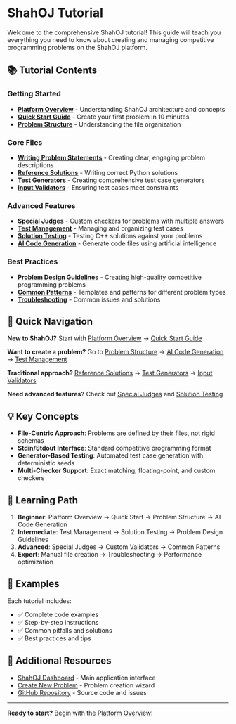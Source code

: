 # ShahOJ Tutorial

Welcome to the comprehensive ShahOJ tutorial! This guide will teach you everything you need to know about creating and managing competitive programming problems on the ShahOJ platform.

## 📚 Tutorial Contents

### Getting Started
- [**Platform Overview**](01-platform-overview.md) - Understanding ShahOJ architecture and concepts
- [**Quick Start Guide**](02-quick-start.md) - Create your first problem in 10 minutes
- [**Problem Structure**](03-problem-structure.md) - Understanding the file organization

### Core Files
- [**Writing Problem Statements**](04-problem-statements.md) - Creating clear, engaging problem descriptions
- [**Reference Solutions**](05-reference-solutions.md) - Writing correct Python solutions
- [**Test Generators**](06-test-generators.md) - Creating comprehensive test case generators
- [**Input Validators**](07-input-validators.md) - Ensuring test cases meet constraints

### Advanced Features
- [**Special Judges**](08-special-judges.md) - Custom checkers for problems with multiple answers
- [**Test Management**](09-test-management.md) - Managing and organizing test cases
- [**Solution Testing**](10-solution-testing.md) - Testing C++ solutions against your problems
- [**AI Code Generation**](14-ai-code-generation.md) - Generate code files using artificial intelligence

### Best Practices
- [**Problem Design Guidelines**](11-problem-design.md) - Creating high-quality competitive programming problems
- [**Common Patterns**](12-common-patterns.md) - Templates and patterns for different problem types
- [**Troubleshooting**](13-troubleshooting.md) - Common issues and solutions

## 🚀 Quick Navigation

**New to ShahOJ?** Start with [Platform Overview](01-platform-overview.md) → [Quick Start Guide](02-quick-start.md)

**Want to create a problem?** Go to [Problem Structure](03-problem-structure.md) → [AI Code Generation](14-ai-code-generation.md) → [Test Management](09-test-management.md)

**Traditional approach?** [Reference Solutions](05-reference-solutions.md) → [Test Generators](06-test-generators.md) → [Input Validators](07-input-validators.md)

**Need advanced features?** Check out [Special Judges](08-special-judges.md) and [Solution Testing](10-solution-testing.md)

## 💡 Key Concepts

- **File-Centric Approach**: Problems are defined by their files, not rigid schemas
- **Stdin/Stdout Interface**: Standard competitive programming format
- **Generator-Based Testing**: Automated test case generation with deterministic seeds
- **Multi-Checker Support**: Exact matching, floating-point, and custom checkers

## 🎯 Learning Path

1. **Beginner**: Platform Overview → Quick Start → Problem Structure → AI Code Generation
2. **Intermediate**: Test Management → Solution Testing → Problem Design Guidelines
3. **Advanced**: Special Judges → Custom Validators → Common Patterns
4. **Expert**: Manual file creation → Troubleshooting → Performance optimization

## 📝 Examples

Each tutorial includes:
- ✅ Complete code examples
- ✅ Step-by-step instructions
- ✅ Common pitfalls and solutions
- ✅ Best practices and tips

## 🔗 Additional Resources

- [ShahOJ Dashboard](/) - Main application interface
- [Create New Problem](/create-problem) - Problem creation wizard
- [GitHub Repository](https://github.com/your-repo/ShahOJ) - Source code and issues

---

**Ready to start?** Begin with the [Platform Overview](01-platform-overview.md)!
